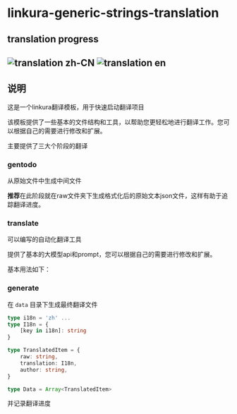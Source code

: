 # linkura-generic-strings-translation


## translation progress

![translation zh-CN](https://img.shields.io/badge/translation_zh--CN-1557%2F1557-blue)
![translation en](https://img.shields.io/badge/translation_en-0%2F1557-blue)
---

## 说明

这是一个linkura翻译模板，用于快速启动翻译项目

该模板提供了一些基本的文件结构和工具，以帮助您更轻松地进行翻译工作。您可以根据自己的需要进行修改和扩展。

主要提供了三大个阶段的翻译

### gentodo

从原始文件中生成中间文件

**推荐**在此阶段就在raw文件夹下生成格式化后的原始文本json文件，这样有助于追踪翻译进度。

### translate

可以编写的自动化翻译工具

提供了基本的大模型api和prompt，您可以根据自己的需要进行修改和扩展。

基本用法如下：


### generate

在 `data` 目录下生成最终翻译文件

```typescript data/*.json format
type i18n = 'zh' ...
type I18n = {
	[key in i18n]: string
}

type TranslatedItem = {
	raw: string,
	translation: I18n,
	author: string,
}

type Data = Array<TranslatedItem>
```

并记录翻译进度
